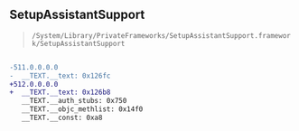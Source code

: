 ## SetupAssistantSupport

> `/System/Library/PrivateFrameworks/SetupAssistantSupport.framework/SetupAssistantSupport`

```diff

-511.0.0.0.0
-  __TEXT.__text: 0x126fc
+512.0.0.0.0
+  __TEXT.__text: 0x126b8
   __TEXT.__auth_stubs: 0x750
   __TEXT.__objc_methlist: 0x14f0
   __TEXT.__const: 0xa8

```
